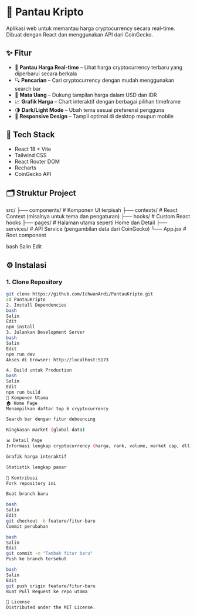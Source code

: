 # 🚀 Pantau Kripto

Aplikasi web untuk memantau harga cryptocurrency secara real-time. Dibuat dengan React dan menggunakan API dari CoinGecko.

## ✨ Fitur

- 🔄 **Pantau Harga Real-time** – Lihat harga cryptocurrency terbaru yang diperbarui secara berkala  
- 🔍 **Pencarian** – Cari cryptocurrency dengan mudah menggunakan search bar  
- 💱 **Mata Uang** – Dukung tampilan harga dalam USD dan IDR  
- 📈 **Grafik Harga** – Chart interaktif dengan berbagai pilihan timeframe  
- 🌗 **Dark/Light Mode** – Ubah tema sesuai preferensi pengguna  
- 📱 **Responsive Design** – Tampil optimal di desktop maupun mobile

## 🧰 Tech Stack

- React 18 + Vite  
- Tailwind CSS  
- React Router DOM  
- Recharts  
- CoinGecko API

## 🗂️ Struktur Project

src/
├── components/ # Komponen UI terpisah
├── contexts/ # React Context (misalnya untuk tema dan pengaturan)
├── hooks/ # Custom React hooks
├── pages/ # Halaman utama seperti Home dan Detail
├── services/ # API Service (pengambilan data dari CoinGecko)
└── App.jsx # Root component

bash
Salin
Edit

## ⚙️ Instalasi

### 1. Clone Repository

```bash
git clone https://github.com/IchwanArdi/PantauKripto.git
cd PantauKripto
2. Install Dependencies
bash
Salin
Edit
npm install
3. Jalankan Development Server
bash
Salin
Edit
npm run dev
Akses di browser: http://localhost:5173

4. Build untuk Production
bash
Salin
Edit
npm run build
🧩 Komponen Utama
🏠 Home Page
Menampilkan daftar top 6 cryptocurrency

Search bar dengan fitur debouncing

Ringkasan market (global data)

📊 Detail Page
Informasi lengkap cryptocurrency (harga, rank, volume, market cap, dll)

Grafik harga interaktif

Statistik lengkap pasar

🤝 Kontribusi
Fork repository ini

Buat branch baru

bash
Salin
Edit
git checkout -b feature/fitur-baru
Commit perubahan

bash
Salin
Edit
git commit -m "Tambah fitur baru"
Push ke branch tersebut

bash
Salin
Edit
git push origin feature/fitur-baru
Buat Pull Request ke repo utama

🪪 License
Distributed under the MIT License.
